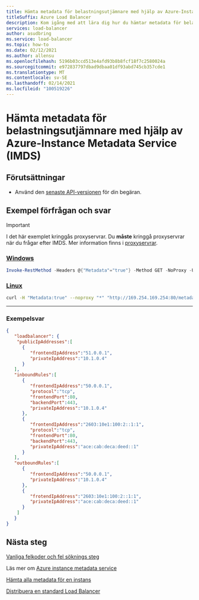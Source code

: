 ```yaml
---
title: Hämta metadata för belastningsutjämnare med hjälp av Azure-Instance Metadata Service (IMDS)
titleSuffix: Azure Load Balancer
description: Kom igång med att lära dig hur du hämtar metadata för belastningsutjämnare med hjälp av Azure Instance Metadata Service.
services: load-balancer
author: asudbring
ms.service: load-balancer
ms.topic: how-to
ms.date: 02/12/2021
ms.author: allensu
ms.openlocfilehash: 5196b03ccd513e4afd93b8b8fcf18f7c2580024a
ms.sourcegitcommit: e972837797dbad9dbaa01df93abd745cb357cde1
ms.translationtype: MT
ms.contentlocale: sv-SE
ms.lasthandoff: 02/14/2021
ms.locfileid: "100519226"
---
```

# <a name="retrieve-load-balancer-metadata-using-the-azure-instance-metadata-service-imds"></a>Hämta metadata för belastningsutjämnare med hjälp av Azure-Instance Metadata Service (IMDS)

## <a name="prerequisites"></a>Förutsättningar

* Använd den [senaste API-versionen](../virtual-machines/windows/instance-metadata-service.md?tabs=windows#supported-api-versions) för din begäran.

## <a name="sample-request-and-response"></a>Exempel förfrågan och svar
> [!IMPORTANT]
> I det här exemplet kringgås proxyservrar. Du **måste** kringgå proxyservrar när du frågar efter IMDS. Mer information finns i [proxyservrar](../virtual-machines/windows/instance-metadata-service.md?tabs=windows#proxies).
### <a name="windows"></a>[Windows](#tab/windows/)

```powershell
Invoke-RestMethod -Headers @{"Metadata"="true"} -Method GET -NoProxy -Uri "http://169.254.169.254:80/metadata/loadbalancer?api-version=2020-10-01" | ConvertTo-Json
```

### <a name="linux"></a>[Linux](#tab/linux/)

```bash
curl -H "Metadata:true" --noproxy "*" "http://169.254.169.254:80/metadata/loadbalancer?api-version=2020-10-01"
```

---
### <a name="sample-response"></a>Exempelsvar

```json
{
   "loadbalancer": {
    "publicIpAddresses":[
      {
         "frontendIpAddress":"51.0.0.1",
         "privateIpAddress":"10.1.0.4"
      }
   ],
   "inboundRules":[
      {
         "frontendIpAddress":"50.0.0.1",
         "protocol":"tcp",
         "frontendPort":80,
         "backendPort":443,
         "privateIpAddress":"10.1.0.4"
      },
      {
         "frontendIpAddress":"2603:10e1:100:2::1:1",
         "protocol":"tcp",
         "frontendPort":80,
         "backendPort":443,
         "privateIpAddress":"ace:cab:deca:deed::1"
      }
   ],
   "outboundRules":[
      {
         "frontendIpAddress":"50.0.0.1",
         "privateIpAddress":"10.1.0.4"
      },
      {
         "frotendIpAddress":"2603:10e1:100:2::1:1",
         "privateIpAddress":"ace:cab:deca:deed::1"
      }
    ]
   }
}

```

## <a name="next-steps"></a>Nästa steg
[Vanliga felkoder och fel söknings steg](troubleshoot-load-balancer-imds.md)

Läs mer om [Azure instance metadata service](../virtual-machines/windows/instance-metadata-service.md)

[Hämta alla metadata för en instans](../virtual-machines/windows/instance-metadata-service.md?tabs=windows#access-azure-instance-metadata-service)

[Distribuera en standard Load Balancer](quickstart-load-balancer-standard-public-portal.md)

